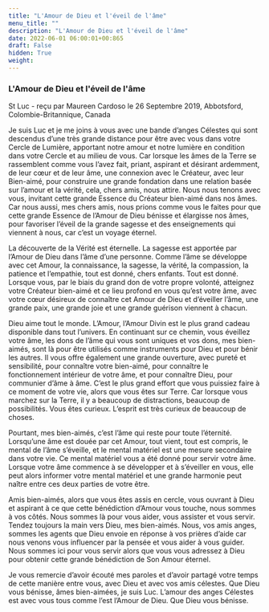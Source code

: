 ```yaml
---
title: "L'Amour de Dieu et l'éveil de l'âme"
menu_title: ""
description: "L'Amour de Dieu et l'éveil de l'âme"
date: 2022-06-01 06:00:01+00:865
draft: False
hidden: True
weight:
---
```

### L'Amour de Dieu et l'éveil de l'âme

St Luc - reçu par Maureen Cardoso le 26 Septembre 2019, Abbotsford, Colombie-Britannique, Canada

Je suis Luc et je me joins à vous avec une bande d’anges Célestes qui sont descendus d’une très grande distance pour être avec vous dans votre Cercle de Lumière, apportant notre amour et notre lumière en condition dans votre Cercle et au milieu de vous. Car lorsque les âmes de la Terre se rassemblent comme vous l’avez fait, priant, aspirant et désirant ardemment, de leur cœur et de leur âme, une connexion avec le Créateur, avec leur Bien-aimé, pour construire une grande fondation dans une relation basée sur l’amour et la vérité, cela, chers amis, nous attire. Nous nous tenons avec vous, invitant cette grande Essence du Créateur bien-aimé dans nos âmes. Car nous aussi, mes chers amis, nous prions comme vous le faites pour que cette grande Essence de l’Amour de Dieu bénisse et élargisse nos âmes, pour favoriser l’éveil de la grande sagesse et des enseignements qui viennent à nous, car c’est un voyage éternel.

La découverte de la Vérité est éternelle. La sagesse est apportée par l’Amour de Dieu dans l’âme d’une personne. Comme l’âme se développe avec cet Amour, la connaissance, la sagesse, la vérité, la compassion, la patience et l’empathie, tout est donné, chers enfants. Tout est donné. Lorsque vous, par le biais du grand don de votre propre volonté, atteignez votre Créateur bien-aimé et ce lieu profond en vous qu’est votre âme, avec votre cœur désireux de connaître cet Amour de Dieu et d’éveiller l’âme, une grande paix, une grande joie et une grande guérison viennent à chacun.

Dieu aime tout le monde. L’Amour, l’Amour Divin est le plus grand cadeau disponible dans tout l’univers. En continuant sur ce chemin, vous éveillez votre âme, les dons de l’âme qui vous sont uniques et vos dons, mes bien-aimés, sont là pour être utilisés comme instruments pour Dieu et pour bénir les autres. Il vous offre également une grande ouverture, avec pureté et sensibilité, pour connaître votre bien-aimé, pour connaître le fonctionnement intérieur de votre âme, et pour connaître Dieu, pour communier d’âme à âme. C’est le plus grand effort que vous puissiez faire à ce moment de votre vie, alors que vous êtes sur Terre. Car lorsque vous marchez sur la Terre, il y a beaucoup de distractions, beaucoup de possibilités. Vous êtes curieux. L’esprit est très curieux de beaucoup de choses.

Pourtant, mes bien-aimés, c’est l’âme qui reste pour toute l’éternité. Lorsqu’une âme est douée par cet Amour, tout vient, tout est compris, le mental de l’âme s’éveille, et le mental matériel est une mesure secondaire dans votre vie. Ce mental matériel vous a été donné pour servir votre âme. Lorsque votre âme commence à se développer et à s’éveiller en vous, elle peut alors informer votre mental matériel et une grande harmonie peut naître entre ces deux parties de votre être.

Amis bien-aimés, alors que vous êtes assis en cercle, vous ouvrant à Dieu et aspirant à ce que cette bénédiction d’Amour vous touche, nous sommes à vos côtés. Nous sommes là pour vous aider, vous assister et vous servir. Tendez toujours la main vers Dieu, mes bien-aimés. Nous, vos amis anges, sommes les agents que Dieu envoie en réponse à vos prières d’aide car nous venons vous influencer par la pensée et vous aider à vous guider. Nous sommes ici pour vous servir alors que vous vous adressez à Dieu pour obtenir cette grande bénédiction de Son Amour éternel.

Je vous remercie d’avoir écouté mes paroles et d’avoir partagé votre temps de cette manière entre vous, avec Dieu et avec vos amis célestes. Que Dieu vous bénisse, âmes bien-aimées, je suis Luc. L’amour des anges Célestes est avec vous tous comme l’est l’Amour de Dieu. Que Dieu vous bénisse.



